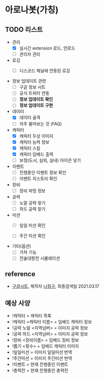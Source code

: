 # 아로나봇(가칭)

## TODO 리스트
- 관리
  - [x] 실시간 extension 로드, 언로드
  - [ ] 관리자 관리

- 로깅
  - [ ] 디스코드 채널에 연동된 로깅 
  

- 정보 업데이트 관련 
  - [ ] 구글 정보 시트
  - [ ] 공식 트위터 연동 
  - [ ] **정보 업데이트 확인** 
  - [ ] **정보 업데이트 구현** 

- 데이터
  - [x] 데이터 골격 
  - [ ] 자주 물어보는 것 (FAQ) 

- 캐릭터
  - [x] 캐릭터 두상 이미지 
  - [x] 캐릭터 능력 정보
  - [x] 캐릭터 스킬 
  - [x] 캐릭터 임베드 출력 
  - [ ] 보정(도시, 실외, 실내) 아이콘 넣기

- 이벤트
  - [ ] 진행중인 이벤트 정보 확인 
  - [ ] 이벤트 히스토리 확인 

- 장비
  - [ ] 장비 파밍 정보 

- 공략
  - [ ] 노말 공략 찾기 
  - [ ] 하드 공략 찾기 

- 미션
  - [ ] 일일 미션 확인 
  - [ ] 주간 미션 확인 



- 기타(옵션)
  - [ ] 가챠 기능 
  - [ ] 전술대항전 시뮬레이션 

## reference
- [구글시트](https://docs.google.com/spreadsheets/d/e/2PACX-1vQ4u7GUMO52fMRY1Ndcjvo3MSRiG4FoAYfHzdKLQvVoMAm4wdCnTj-QGLMH2ypE-FRqXaQQLEBUHx4X/pubhtml#), 제작자 [나힝구](https://www.twitch.tv/hinguo8o), 최종검색일 2021.03.17

## 예상 사양  
- !캐릭터 = 캐릭터 목록
- !캐릭터 <캐릭터 이름>  = 임베드 캐릭터 정보
- !공략 노말 <지역넘버> = 이미지 공략 정보
- !공략 하드 <지역넘버> = 이미지 공략 정보
- !장비 <장비이름> = 임베드 장비 정보
- !뽑기 <횟수> = 임베드 캐릭터 이미지
- !일일미션 = 이미지 일일미션 번역
- !주간미션 = 이미지 주간미션 번역
- !이벤트 = 현재 진행중인 이벤트
- !총력전 = 현재 진행중인 총력전